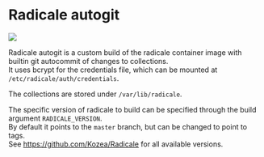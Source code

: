 # Radicale autogit

![](https://woodpeckerci.moonlit-room.org/api/badges/4/status.svg)

Radicale autogit is a custom build of the radicale container image with builtin git autocommit of changes to collections.   
It uses bcrypt for the credentials file, which can be mounted at `/etc/radicale/auth/credentials`.

The collections are stored under `/var/lib/radicale`.

The specific version of radicale to build can be specified through the build argument `RADICALE_VERSION`.   
By default it points to the `master` branch, but can be changed to point to tags.   
See https://github.com/Kozea/Radicale for all available versions.